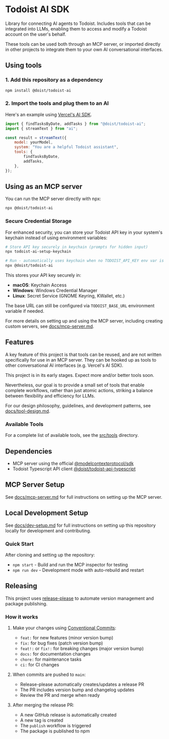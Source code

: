 # Todoist AI SDK

Library for connecting AI agents to Todoist. Includes tools that can be integrated into LLMs,
enabling them to access and modify a Todoist account on the user's behalf.

These tools can be used both through an MCP server, or imported directly in other projects to
integrate them to your own AI conversational interfaces.

## Using tools

### 1. Add this repository as a dependency

```sh
npm install @doist/todoist-ai
```

### 2. Import the tools and plug them to an AI

Here's an example using [Vercel's AI SDK](https://ai-sdk.dev/docs/ai-sdk-core/generating-text#streamtext).

```js
import { findTasksByDate, addTasks } from "@doist/todoist-ai";
import { streamText } from "ai";

const result = streamText({
    model: yourModel,
    system: "You are a helpful Todoist assistant",
    tools: {
        findTasksByDate,
        addTasks,
    },
});
```

## Using as an MCP server

You can run the MCP server directly with npx:

```bash
npx @doist/todoist-ai
```

### Secure Credential Storage

For enhanced security, you can store your Todoist API key in your system's keychain instead of using environment variables:

```bash
# Store API key securely in keychain (prompts for hidden input)
npx todoist-ai-setup-keychain

# Run - automatically uses keychain when no TODOIST_API_KEY env var is set
npx @doist/todoist-ai
```

This stores your API key securely in:
- **macOS**: Keychain Access
- **Windows**: Windows Credential Manager  
- **Linux**: Secret Service (GNOME Keyring, KWallet, etc.)

The base URL can still be configured via `TODOIST_BASE_URL` environment variable if needed.

For more details on setting up and using the MCP server, including creating custom servers, see [docs/mcp-server.md](docs/mcp-server.md).

## Features

A key feature of this project is that tools can be reused, and are not written specifically for use in an MCP server. They can be hooked up as tools to other conversational AI interfaces (e.g. Vercel's AI SDK).

This project is in its early stages. Expect more and/or better tools soon.

Nevertheless, our goal is to provide a small set of tools that enable complete workflows, rather than just atomic actions, striking a balance between flexibility and efficiency for LLMs.

For our design philosophy, guidelines, and development patterns, see [docs/tool-design.md](docs/tool-design.md).

### Available Tools

For a complete list of available tools, see the [src/tools](src/tools) directory.

## Dependencies

-   MCP server using the official [@modelcontextprotocol/sdk](https://github.com/modelcontextprotocol/typescript-sdk?tab=readme-ov-file#installation)
-   Todoist Typescript API client [@doist/todoist-api-typescript](https://github.com/Doist/todoist-api-typescript)

## MCP Server Setup

See [docs/mcp-server.md](docs/mcp-server.md) for full instructions on setting up the MCP server.

## Local Development Setup

See [docs/dev-setup.md](docs/dev-setup.md) for full instructions on setting up this repository locally for development and contributing.

### Quick Start

After cloning and setting up the repository:

- `npm start` - Build and run the MCP inspector for testing
- `npm run dev` - Development mode with auto-rebuild and restart

## Releasing

This project uses [release-please](https://github.com/googleapis/release-please) to automate version management and package publishing.

### How it works

1. Make your changes using [Conventional Commits](https://www.conventionalcommits.org/):

    - `feat:` for new features (minor version bump)
    - `fix:` for bug fixes (patch version bump)
    - `feat!:` or `fix!:` for breaking changes (major version bump)
    - `docs:` for documentation changes
    - `chore:` for maintenance tasks
    - `ci:` for CI changes

2. When commits are pushed to `main`:

    - Release-please automatically creates/updates a release PR
    - The PR includes version bump and changelog updates
    - Review the PR and merge when ready

3. After merging the release PR:
    - A new GitHub release is automatically created
    - A new tag is created
    - The `publish` workflow is triggered
    - The package is published to npm

